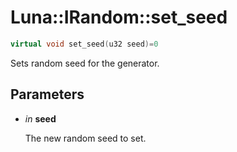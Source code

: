 # Luna::IRandom::set_seed

```c++
virtual void set_seed(u32 seed)=0
```

Sets random seed for the generator. 



## Parameters
* *in* **seed**

    The new random seed to set. 

